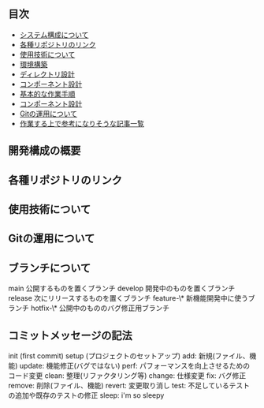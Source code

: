 ## 目次
- [システム構成について](#system-configuration)
- [各種リポジトリのリンク](#repository)
- [使用技術について](#technology-used)
- [環境構築]()
- [ディレクトリ設計]()
- [コンポーネント設計]()
- [基本的な作業手順]()
- [コンポーネント設計]()
- [Gitの運用について]()
- [作業する上で参考になりそうな記事一覧]()

<h2 id="system-configuration">開発構成の概要</h2>
<h2 id="repository">各種リポジトリのリンク</h2>
<h2 id="technology-used">使用技術について</h2>

## Gitの運用について
<h2 id="branch">ブランチについて</h2>
main 公開するものを置くブランチ
develop 開発中のものを置くブランチ
release 次にリリースするものを置くブランチ
feature-\* 新機能開発中に使うブランチ
hotfix-\* 公開中のもののバグ修正用ブランチ

<h2 id="commit-message">コミットメッセージの記法</h2>
init (first commit)
setup (プロジェクトのセットアップ)
add: 新規(ファイル、機能)
update: 機能修正(バグではない)
perf: パフォーマンスを向上させるためのコード変更
clean: 整理(リファクタリング等)
change: 仕様変更
fix: バグ修正
remove: 削除(ファイル、機能)
revert: 変更取り消し
test: 不足しているテストの追加や既存のテストの修正
sleep: i'm so sleepy
